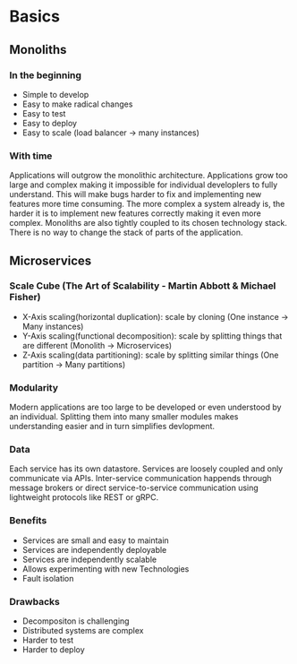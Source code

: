 # Basics

## Monoliths

### In the beginning

- Simple to develop
- Easy to make radical changes
- Easy to test
- Easy to deploy
- Easy to scale (load balancer -> many instances)

### With time

Applications will outgrow the monolithic architecture.
Applications grow too large and complex making it impossible for individual developlers to fully understand.
This will make bugs harder to fix and implementing new features more time consuming.
The more complex a system already is, the harder it is to implement new features correctly making it even more complex.
Monoliths are also tightly coupled to its chosen technology stack. There is no way to change the stack of parts of the application.

## Microservices

### Scale Cube (The Art of Scalability - Martin Abbott & Michael Fisher)

- X-Axis scaling(horizontal duplication): scale by cloning (One instance -> Many instances)
- Y-Axis scaling(functional decomposition): scale by splitting things that are different (Monolith -> Microservices)
- Z-Axis scaling(data partitioning): scale by splitting similar things (One partition -> Many partitions)

### Modularity

Modern applications are too large to be developed or even understood by an individual.
Splitting them into many smaller modules makes understanding easier and in turn simplifies devlopment.

### Data

Each service has its own datastore.
Services are loosely coupled and only communicate via APIs.
Inter-service communication happends through message brokers or direct service-to-service communication using lightweight protocols like REST or gRPC.

### Benefits

- Services are small and easy to maintain
- Services are independently deployable
- Services are independently scalable
- Allows experimenting with new Technologies
- Fault isolation

### Drawbacks

- Decompositon is challenging
- Distributed systems are complex
- Harder to test
- Harder to deploy
